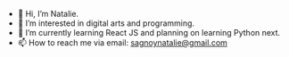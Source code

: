 - 👋 Hi, I’m Natalie.
- 👀 I’m interested in digital arts and programming.
- 🌱 I’m currently learning React JS and planning on learning Python next.
- 📫 How to reach me via email: sagnoynatalie@gmail.com

<!---
mayuyu777/mayuyu777 is a ✨ special ✨ repository because its `README.md` (this file) appears on your GitHub profile.
You can click the Preview link to take a look at your changes.
--->
